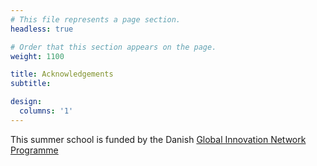 ```yaml
---
# This file represents a page section.
headless: true

# Order that this section appears on the page.
weight: 1100

title: Acknowledgements
subtitle:

design:
  columns: '1'
---
```

This summer school is funded by the Danish [Global Innovation Network Programme](https://ufm.dk/en/research-and-innovation/funding-programmes-for-research-and-innovation/eu-and-international-funding-programmes/international-cooperation/international-network-programme-1)

